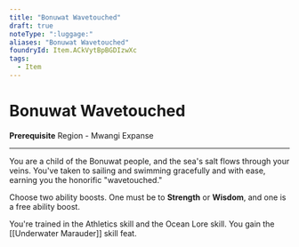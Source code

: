 ```yaml
---
title: "Bonuwat Wavetouched"
draft: true
noteType: ":luggage:"
aliases: "Bonuwat Wavetouched"
foundryId: Item.ACkVytBpBGDIzwXc
tags:
  - Item
---
```


# Bonuwat Wavetouched

**Prerequisite** Region - Mwangi Expanse

* * *

You are a child of the Bonuwat people, and the sea's salt flows through your veins. You've taken to sailing and swimming gracefully and with ease, earning you the honorific "wavetouched."

Choose two ability boosts. One must be to **Strength** or **Wisdom**, and one is a free ability boost.

You're trained in the Athletics skill and the Ocean Lore skill. You gain the [[Underwater Marauder]] skill feat.

